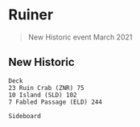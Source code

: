 # Ruiner
> New Historic event March 2021

## New Historic
```
Deck
23 Ruin Crab (ZNR) 75
10 Island (SLD) 102
7 Fabled Passage (ELD) 244

Sideboard

```